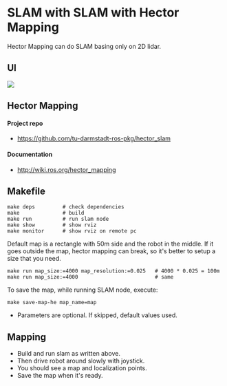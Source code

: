 # SLAM with SLAM with Hector Mapping

Hector Mapping can do SLAM basing only on 2D lidar.

## UI
![](docs/slam_he.gif)

## Hector Mapping
#### Project repo
* https://github.com/tu-darmstadt-ros-pkg/hector_slam

#### Documentation
* http://wiki.ros.org/hector_mapping

## Makefile
```
make deps         # check dependencies
make              # build
make run          # run slam node
make show         # show rviz
make monitor      # show rviz on remote pc
```

Default map is a rectangle with 50m side and the robot in the middle. If it goes outside the map, hector mapping can break, so it's better to setup a size that you need.
```
make run map_size:=4000 map_resolution:=0.025   # 4000 * 0.025 = 100m
make run map_size:=4000                         # same
```

To save the map, while running SLAM node, execute:
```
make save-map-he map_name=map
```

* Parameters are optional. If skipped, default values used.

## Mapping
* Build and run slam as written above.
* Then drive robot around slowly with joystick.
* You should see a map and localization points.
* Save the map when it's ready.
